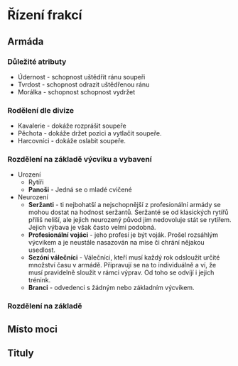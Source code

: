 # Řízení frakcí

## Armáda

### Důležité atributy

* Údernost - schopnost uštědřit ránu soupeři
* Tvrdost - schopnost odrazit uštědřenou ránu
* Morálka - schopnost schopnost vydržet 

### Rodělení dle divize

* Kavalerie - dokáže rozprášit soupeře
* Pěchota - dokáže držet pozici a vytlačit soupeře.
* Harcovníci - dokáže oslabit soupeře.

### Rozdělení na základě výcviku a vybavení

* Urození
  * Rytíři
  * **Panoši** - Jedná se o mladé cvičené 
* Neurození
  * **Seržanti** - ti nejbohatší a nejschopnější z profesionální armády se mohou dostat na hodnost seržantů. Seržanté se od klasických rytířů příliš neliší, ale jejich neurozený původ jim nedovoluje stát se rytířem. Jejich výbava je však často velmi podobná.
  * **Profesionální vojáci** - jeho profesí je být voják. Prošel rozsáhlým výcvikem a je neustále nasazován na mise či chrání nějakou usedlost.
  * **Sezóní válečníci** - Válečníci, kteří musí každý rok odsloužit určité množství času v armádě. Připravují se na to individuálně a ví, že musí pravidelně sloužit v rámci výprav. Od toho se odvíjí i jejich trénink.
  * **Branci** - odvedenci s žádným nebo základním výcvikem.

### Rozdělení na základě 

## Místo moci

## Tituly